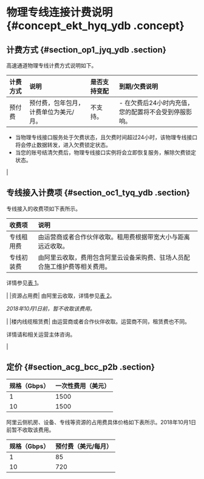 # 物理专线连接计费说明 {#concept_ekt_hyq_ydb .concept}

## 计费方式 {#section_op1_jyq_ydb .section}

高速通道物理专线计费方式说明如下。

|计费方式|说明|是否支持变配|到期/欠费说明|
|:---|:-|:-----|:------|
|预付费|预付费，包年包月，计费单位为美元/月。|不支持。| -   在欠费后24小时内充值，您的配置将不会受到停服影响。
-   当物理专线接口服务处于欠费状态，且欠费时间超过24小时，该物理专线接口将会停止数据转发，进入欠费锁定状态。
-   当您的账号结清欠费后，物理专线接口实例将会立即恢复服务，解除欠费锁定状态。

 |

## 专线接入计费项 {#section_oc1_tyq_ydb .section}

专线接入的收费项如下表所示。

|收费项|说明|
|:--|:-|
|专线租用费|由运营商或者合作伙伴收取。租用费根据带宽大小与距离远近收取。|
|专线初装费| 由阿里云收取，费用包含阿里云设备采购费、驻场人员配合施工维护费等相关费用。

 详情参见[表 1](#table_vr3_5dc_p2b)。

 |
|资源占用费| 由阿里云收取，详情参见[表 2](#table_ukw_xdc_p2b)。

 *2018年10月1日前，暂不收取该费用。*

 |
|楼内线缆租赁费| 由运营商或者合作伙伴收取。运营商不同，租赁费也不同。

 详情请和相关运营主体咨询。

 |

## 定价 {#section_acg_bcc_p2b .section}

|规格（Gbps）|一次性费用（美元）|
|:-------|:--------|
|1|1500|
|10|1500|

阿里云侧机房、设备、专线等资源的占用费具体价格如下表所示。2018年10月1日前暂不收取该费用。

|规格（Gbps）|预付费（美元/每月）|
|:-------|:---------|
|1|85|
|10|720|


